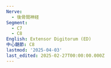 ```yaml
---
Nerve:
  - 後骨間神経
Segment:
  - C7
  - C8
English: Extensor Digitorum (ED)
中心髄節: C8
lastmod: '2025-04-03'
last_edited: 2025-02-27T00:00:00.000Z
---
```



